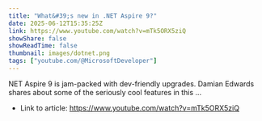 ```yaml
---
title: "What&#39;s new in .NET Aspire 9?"
date: 2025-06-12T15:35:25Z
link: https://www.youtube.com/watch?v=mTk5ORX5ziQ
showShare: false
showReadTime: false
thumbnail: images/dotnet.png
tags: ["youtube.com/@MicrosoftDeveloper"]
---
```

NET Aspire 9 is jam-packed with dev-friendly upgrades. Damian Edwards shares about some of the seriously cool features in this ...

- Link to article: https://www.youtube.com/watch?v=mTk5ORX5ziQ